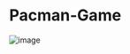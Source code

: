 # Pacman-Game

![image](https://user-images.githubusercontent.com/70327869/191748911-95cbe80f-a05c-4249-b0d0-67c9fa9e213d.png)

